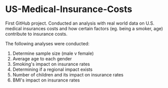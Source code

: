 # US-Medical-Insurance-Costs
First GitHub project. Conducted an analysis with real world data on U.S. medical insurances costs and how certain factors (eg. being a smoker, age) contribute to insurance costs.

The following analyses were conducted: 
  1. Determine sample size (male v female)
  2. Average age to each gender
  3. Smoking's impact on insurance rates
  4. Determining if a regional impact exists
  5. Number of children and its impact on insurance rates
  6. BMI's impact on insurance rates
